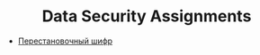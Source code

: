 <h1 style="text-align:center">Data Security Assignments</h1>

- [Перестановочный шифр](lab1_permutation)
